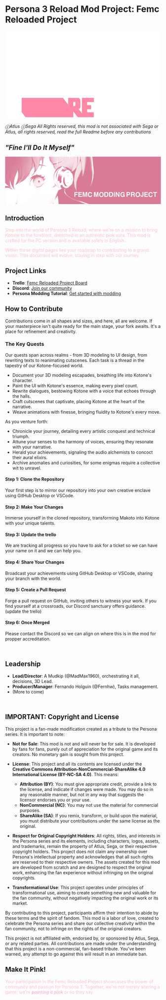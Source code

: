 # Persona 3 Reload Mod Project: Femc Reloaded Project

![logo in Pink](img/readmelogo.png)

_ⓒAtlus ⓒSega All Rights reserved, this mod is not associated with Sega or Atlus, all rights reserved, read the full Readme before any contributions_

## _"Fine I'll Do It Myself"_
![Kotone in Pink](img/readmeimg.png)

## Introduction
<foo style="color:pink;">Step into the world of Persona 3 Reload, where we're on a mission to bring Kotone to the forefront, drenched in an authentic pink aura. This mod is crafted for the PC version and is available solely in English.</foo>

<foo style="color:pink;">Within these digital pages lies your roadmap to contributing to a grand vision. This document will evolve, staying in step with our journey. </foo>

## Project Links
- **Trello**: [Femc Reloaded Project Board](https://trello.com/b/jxq6wO79/femc-reloaded-project)
- **Discord**: [Join our community](https://discord.gg/yxtDmX7qXd)
- **Persona Modding Tutorial**: [Get started with modding](https://gamebanana.com/tuts/17156)

## How to Contribute
Contributions come in all shapes and sizes, and here, all are welcome. If your masterpiece isn't quite ready for the main stage, your fork awaits. It's a place for refinement and creativity.

### The Key Quests
Our quests span across realms - from 3D modeling to UI design, from rewriting texts to reanimating cutscenes. Each task is a thread in the tapestry of our Kotone-focused world.

- Document your 3D modeling escapades, breathing life into Kotone's character.
- Paint the UI with Kotone's essence, making every pixel count.
- Rewrite dialogues, bestowing Kotone with a voice that echoes through the halls.
- Craft cutscenes that captivate, placing Kotone at the heart of the narrative.
- Weave animations with finesse, bringing fluidity to Kotone's every move.

As you venture forth:
- Chronicle your journey, detailing every artistic conquest and technical triumph.
- Attune your senses to the harmony of voices, ensuring they resonate with your narrative.
- Herald your achievements, signaling the audio alchemists to concoct their aural elixirs.
- Archive anomalies and curiosities, for some enigmas require a collective wit to unravel.

#### Step 1: Clone the Repository
Your first step is to mirror our repository into your own creative enclave using GitHub Desktop or VSCode.

#### Step 2: Make Your Changes
Immerse yourself in the cloned repository, transforming Makoto into Kotone with your unique talents.

#### Step 3: Update the trello
We are tracking all progress so you have to ask for a ticket so we can have your name on it and we can help you.

#### Step 4: Share Your Changes
Broadcast your achievements using GitHub Desktop or VSCode, sharing your branch with the world.

#### Step 5: Create a Pull Request
Forge a pull request on GitHub, inviting others to witness your work. If you find yourself at a crossroads, our Discord sanctuary offers guidance. (update the trello)

#### Step 6: Once Merged
Please contact the Discord so we can align on where this is in the mod for propper accreditation.

<br/>

## Leadership
- **Lead/Director**: A Mudkip (@MadMax1960), orchestrating it all, decisions, 3D Lead.
- **Producer/Manager**: Fernando Holguin (@Fernhw), Tasks management. 
- (More to come)

<br/>

## IMPORTANT: Copyright and License

This project is a fan-made modification created as a tribute to the Persona series. It is important to note:

- **Not for Sale**: This mod is not and will never be for sale. It is developed by fans for fans, purely out of appreciation for the original game and its creators. No monetary gain is sought from this project.
- **License**: This project and all its contents are licensed under the **Creative Commons Attribution-NonCommercial-ShareAlike 4.0 International License (BY-NC-SA 4.0)**. This means:
  - **Attribution (BY)**: You must give appropriate credit, provide a link to the license, and indicate if changes were made. You may do so in any reasonable manner, but not in any way that suggests the licensor endorses you or your use.
  - **NonCommercial (NC)**: You may not use the material for commercial purposes.
  - **ShareAlike (SA)**: If you remix, transform, or build upon the material, you must distribute your contributions under the same license as the original.

- **Respect for Original Copyright Holders**: All rights, titles, and interests in the Persona series and its elements, including characters, logos, assets, and trademarks, remain the property of Atlus, Sega, or their respective copyright holders. This project does not claim any ownership over Persona's intellectual property and acknowledges that all such rights are reserved to their respective owners. The assets created for this mod are developed from scratch and are designed to respect the original work, enhancing the fan experience without infringing on the original copyrights.

- **Transformational Use**: This project operates under principles of transformational use, aiming to create something new and valuable for the fan community, without negatively impacting the original work or its market.

By contributing to this project, participants affirm their intention to abide by these terms and the spirit of fandom. This mod is a labor of love, created to celebrate the Persona series and share our collective creativity within the fan community, not to infringe on the rights of the original creators.

This project is not affiliated with, endorsed by, or sponsored by Atlus, Sega, or any related parties. All contributions are made under the understanding that this project is a non-commercial, fan-based tribute. You've been warned, any attempt to go against this will result in an immediate ban.


## Make It Pink!
<foo style="color:pink;">Your participation in the Femc Reloaded Project showcases the power of community and passion for Persona 3. Together, we're not merely altering a game; we're _**painting it pink**_ or so they say.</foo>